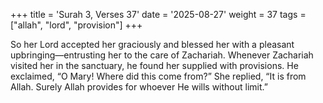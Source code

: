 +++
title = 'Surah 3, Verses 37'
date = '2025-08-27'
weight = 37
tags = ["allah", "lord", "provision"]
+++

So her Lord accepted her graciously and blessed her with a pleasant upbringing—entrusting her to the care of Zachariah. Whenever Zachariah visited her in the sanctuary, he found her supplied with provisions. He exclaimed, “O Mary! Where did this come from?” She replied, “It is from Allah. Surely Allah provides for whoever He wills without limit.”